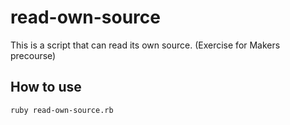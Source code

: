 # read-own-source #

This is a script that can read its own source. (Exercise for Makers precourse)

## How to use ##

```shell
ruby read-own-source.rb
```
